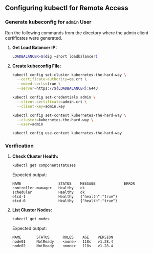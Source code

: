 ## Configuring kubectl for Remote Access

### Generate kubeconfig for `admin` User

Run the following commands from the directory where the admin client certificates were generated.

1. **Get Load Balancer IP:**

   ```bash
   LOADBALANCER=$(dig +short loadbalancer)
   ```

2. **Create kubeconfig File:**

   ```bash
   kubectl config set-cluster kubernetes-the-hard-way \
     --certificate-authority=ca.crt \
     --embed-certs=true \
     --server=https://${LOADBALANCER}:6443

   kubectl config set-credentials admin \
     --client-certificate=admin.crt \
     --client-key=admin.key

   kubectl config set-context kubernetes-the-hard-way \
     --cluster=kubernetes-the-hard-way \
     --user=admin

   kubectl config use-context kubernetes-the-hard-way
   ```

### Verification

1. **Check Cluster Health:**

   ```bash
   kubectl get componentstatuses
   ```

   Expected output:

   ```
   NAME                 STATUS    MESSAGE             ERROR
   controller-manager   Healthy   ok
   scheduler            Healthy   ok
   etcd-1               Healthy   {"health":"true"}
   etcd-0               Healthy   {"health":"true"}
   ```

2. **List Cluster Nodes:**

   ```bash
   kubectl get nodes
   ```

   Expected output:

   ```
   NAME       STATUS      ROLES    AGE    VERSION
   node01     NotReady    <none>   118s   v1.28.4
   node02     NotReady    <none>   118s   v1.28.4
   ```
